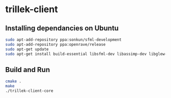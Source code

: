trillek-client
==============

Installing dependancies on Ubuntu
---------------------------------
```bash
sudo apt-add-repository ppa:sonkun/sfml-development
sudo apt-add-repository ppa:openrave/release
sudo apt-get update
sudo apt-get install build-essential libsfml-dev libassimp-dev libglew-dev
```

Build and Run
-------------
```bash
cmake .
make
./trillek-client-core
```
